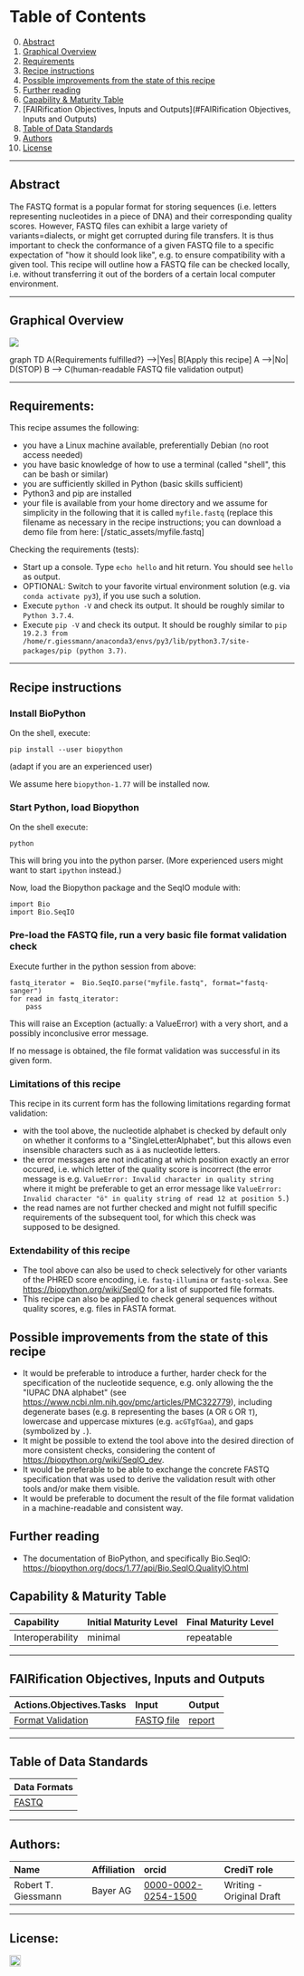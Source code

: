 
# Table of Contents
0. [Abstract](#Abstract)
1. [Graphical Overview](#Graphical%20Overview)
2. [Requirements](#Requirements)
3. [Recipe instructions](#Recipe%20instructions)
4. [Possible improvements from the state of this recipe](#Possible%20improvements%20from%20the%20state%20of%20this%20recipe)
5. [Further reading](#Further%20reading)
6. [Capability & Maturity Table](#Capability%20&%20Maturity%20Table)
7. [FAIRification Objectives, Inputs and Outputs](#FAIRification Objectives, Inputs and Outputs)
5. [Table of Data Standards](#Table%20of%20Data%20Standards)
6. [Authors](#Authors)
8. [License](#License)

---

## Abstract

The FASTQ format is a popular format for storing sequences (i.e. letters representing nucleotides in a piece of DNA) and their corresponding quality scores. However, FASTQ files can exhibit a large variety of variants=dialects, or might get corrupted during file transfers. It is thus important to check the conformance of a given FASTQ file to a specific expectation of "how it should look like", e.g. to ensure compatibility with a given tool. This recipe will outline how a FASTQ file can be checked locally, i.e. without transferring it out of the borders of a certain local computer environment.

___


## Graphical Overview

[![](https://mermaid.ink/img/eyJjb2RlIjoiZ3JhcGggVERcbkF7UmVxdWlyZW1lbnRzIGZ1bGZpbGxlZD99IC0tPnxZZXN8IEJbQXBwbHkgdGhpcyByZWNpcGVdXG5BIC0tPnxOb3wgRChTVE9QKVxuQiAtLT4gQyhGQVNUUSBmaWxlIHZhbGlkYXRpb24gb3V0cHV0KVxuIiwibWVybWFpZCI6eyJ0aGVtZSI6ImRlZmF1bHQifSwidXBkYXRlRWRpdG9yIjpmYWxzZX0)](https://mermaid-js.github.io/mermaid-live-editor/#/edit/eyJjb2RlIjoiZ3JhcGggVERcbkF7UmVxdWlyZW1lbnRzIGZ1bGZpbGxlZD99IC0tPnxZZXN8IEJbQXBwbHkgdGhpcyByZWNpcGVdXG5BIC0tPnxOb3wgRChTVE9QKVxuQiAtLT4gQyhGQVNUUSBmaWxlIHZhbGlkYXRpb24gb3V0cHV0KVxuIiwibWVybWFpZCI6eyJ0aGVtZSI6ImRlZmF1bHQifSwidXBkYXRlRWRpdG9yIjpmYWxzZX0)

<div class="mermaid">
graph TD
A{Requirements fulfilled?} -->|Yes| B[Apply this recipe]
A -->|No| D(STOP)
B --> C(human-readable FASTQ file validation output)
</div>

---

## Requirements:

This recipe assumes the following:

  - you have a Linux machine available, preferentially Debian (no root access needed)
  - you have basic knowledge of how to use a terminal (called "shell", this can be bash or similar)
  - you are sufficiently skilled in Python (basic skills sufficient)
  - Python3 and pip are installed
  - your file is available from your home directory and we assume for simplicity in the following that it is called `myfile.fastq` (replace this filename as necessary in the recipe instructions; you can download a demo file from here: [/static_assets/myfile.fastq]


Checking the requirements (tests):

  - Start up a console. Type `echo hello` and hit return. You should see `hello` as output.
  - OPTIONAL: Switch to your favorite virtual environment solution (e.g. via `conda activate py3`), if you use such a solution.
  - Execute `python -V` and check its output. It should be roughly similar to `Python 3.7.4`.
  - Execute `pip -V` and check its output. It should be roughly similar to `pip 19.2.3 from /home/r.giessmann/anaconda3/envs/py3/lib/python3.7/site-packages/pip (python 3.7)`.

___

## Recipe instructions

### Install BioPython

On the shell, execute:

```
pip install --user biopython
```

(adapt if you are an experienced user)


We assume here `biopython-1.77` will be installed now.

### Start Python, load Biopython

On the shell execute:

`python`

This will bring you into the python parser. (More experienced users might want to start `ipython` instead.)

Now, load the Biopython package and the SeqIO module with:  

```
import Bio
import Bio.SeqIO
```

### Pre-load the FASTQ file, run a very basic file format validation check

Execute further in the python session from above:

```
fastq_iterator =  Bio.SeqIO.parse("myfile.fastq", format="fastq-sanger")
for read in fastq_iterator:
    pass
```

This will raise an Exception (actually: a ValueError) with a very short, and a possibly inconclusive error message.

If no message is obtained, the file format validation was successful in its given form.


### Limitations of this recipe

This recipe in its current form has the following limitations regarding format validation:

  - with the tool above, the nucleotide alphabet is checked by default only on whether it conforms to a "SingleLetterAlphabet", but this allows even insensible characters such as `ä` as nucleotide letters.
  - the error messages are not indicating at which position exactly an error occured, i.e. which letter of the quality score is incorrect (the error message is e.g. `ValueError: Invalid character in quality string` where it might be preferable to get an error message like `ValueError: Invalid character "ö" in quality string of read 12 at position 5.`)
  - the read names are not further checked and might not fulfill specific requirements of the subsequent tool, for which this check was supposed to be designed.


### Extendability of this recipe

- The tool above can also be used to check selectively for other variants of the PHRED score encoding, i.e. `fastq-illumina` or `fastq-solexa`. See <https://biopython.org/wiki/SeqIO> for a list of supported file formats.
- This recipe can also be applied to check general sequences without quality scores, e.g. files in FASTA format.


## Possible improvements from the state of this recipe

- It would be preferable to introduce a further, harder check for the specification of the nucleotide sequence, e.g. only allowing the the "IUPAC DNA alphabet" (see <https://www.ncbi.nlm.nih.gov/pmc/articles/PMC322779>), including degenerate bases (e.g. `B` representing the bases (`A` OR `G` OR `T`), lowercase and uppercase mixtures (e.g. `acGTgTGaa`), and gaps (symbolized by `.`).
- It might be possible to extend the tool above into the desired direction of more consistent checks, considering the content of <https://biopython.org/wiki/SeqIO_dev>.
- It would be preferable to be able to exchange the concrete FASTQ specification that was used to derive the validation result with other tools and/or make them visible.
- It would be preferable to document the result of the file format validation in a machine-readable and consistent way.


## Further reading

- The documentation of BioPython, and specifically Bio.SeqIO: <https://biopython.org/docs/1.77/api/Bio.SeqIO.QualityIO.html>


## Capability & Maturity Table

| Capability  | Initial Maturity Level | Final Maturity Level  |
| :------------- | :------------- | :------------- |
| Interoperability | minimal | repeatable |

----

## FAIRification Objectives, Inputs and Outputs

| Actions.Objectives.Tasks  | Input | Output  |
| :------------- | :------------- | :------------- |
| [Format Validation](http://edamontology.org/operation_0336)  | [FASTQ file](https://fairsharing.org/FAIRsharing.r2ts5t)  | [report](http://edamontology.org/data_2048)  |

---

## Table of Data Standards

| Data Formats  |
| :------------- |
| [FASTQ](https://fairsharing.org/FAIRsharing.r2ts5t)  |

---


## Authors:

| Name | Affiliation  | orcid | CrediT role  |
| :------------- | :------------- | :------------- |:------------- |
| Robert T. Giessmann |  Bayer AG | [0000-0002-0254-1500](https://http://orcid.org/0000-0002-0254-1500) | Writing - Original Draft |

---


## License:

<a href="https://creativecommons.org/licenses/by/4.0/"><img src="https://mirrors.creativecommons.org/presskit/buttons/80x15/png/by-sa.png" height="20"/></a>
